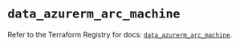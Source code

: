 # `data_azurerm_arc_machine`

Refer to the Terraform Registry for docs: [`data_azurerm_arc_machine`](https://registry.terraform.io/providers/hashicorp/azurerm/3.96.0/docs/data-sources/arc_machine).
